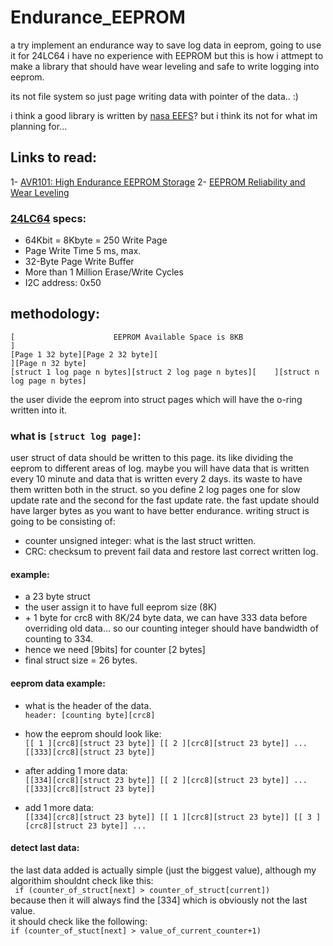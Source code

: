 # Endurance_EEPROM
a try implement an endurance way to save log data in eeprom, going to use it for 24LC64 
i have no experience with EEPROM but this is how i attmept to make a library that should have wear leveling and safe to write logging into eeprom. 

its not file system so just page writing data with pointer of the data.. :)

i think a good library is written by [nasa EEFS](https://github.com/nasa/eefs)?
but i think its not for what im planning for...

## Links to read:

1- [AVR101: High Endurance EEPROM Storage](http://ww1.microchip.com/downloads/en/AppNotes/doc2526.pdf)
2- [EEPROM Reliability and Wear Leveling](http://www.mosaic-industries.com/embedded-systems/sbc-single-board-computers/freescale-hcs12-9s12-c-language/instrument-control/eeprom-lifetime-reliability-wear-leveling)




### [24LC64](http://ww1.microchip.com/downloads/en/DeviceDoc/21189T.pdf) specs:
*  64Kbit = 8Kbyte = 250 Write Page
*  Page Write Time 5 ms, max.
*  32-Byte Page Write Buffer
*  More than 1 Million Erase/Write Cycles
*  I2C address: 0x50


## methodology:
```
[                      EEPROM Available Space is 8KB                                  ]
[Page 1 32 byte][Page 2 32 byte][                                     ][Page n 32 byte]
[struct 1 log page n bytes][struct 2 log page n bytes][    ][struct n log page n bytes]
```

the user divide the eeprom into struct pages which will have the o-ring written into it.

### what is ```[struct log page]```:

user struct of data should be written to this page. its like dividing the eeprom to different areas of log. maybe you will have data that is written every 10 minute and data that is written every 2 days. its waste to have them written both in the struct. so you define 2 log pages one for slow update rate and the second for the fast update rate.
the fast update should have larger bytes as you want to have better endurance.
writing struct is going to be consisting of:
- counter unsigned integer: what is the last struct written.
- CRC: checksum to prevent fail data and restore last correct written log.
      
#### example:
- a 23 byte struct
- the user assign it to have full eeprom size (8K)
- \+ 1 byte for crc8
with 8K/24 byte data, we can have 333 data before overriding old data...
so our counting integer should have bandwidth of counting to 334. 
- hence we need [9bits] for counter [2 bytes]
- final struct size = 26 bytes.



    
#### eeprom data example:
* what is the header of the data.\
`header: [counting byte][crc8]`

* how the eeprom should look like:\
` [[ 1 ][crc8][struct 23 byte]] [[ 2 ][crc8][struct 23 byte]] ... [[333][crc8][struct 23 byte]] `

* after adding 1 more data:\
` [[334][crc8][struct 23 byte]] [[ 2 ][crc8][struct 23 byte]] ... [[333][crc8][struct 23 byte]] `

* add 1 more data:\
` [[334][crc8][struct 23 byte]] [[ 1 ][crc8][struct 23 byte]] [[ 3 ][crc8][struct 23 byte]] ... `

#### detect last data:
the last data added is actually simple (just the biggest value), although my algorithim shouldnt check like this:\
` if (counter_of_struct[next] > counter_of_struct[current])`\
because then it will always find the [334] which is obviously not the last value.\
it should check like the following:\
` if (counter_of_stuct[next] > value_of_current_counter+1) `

